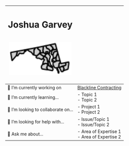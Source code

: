 <div align="left">

| <h1>Joshua Garvey<h1><img src="/images/md.svg" alt="Profile Image" width="200"> |                                                              |
| ------------------------------------------------------------------------------- | ------------------------------------------------------------ |
| 🔭 I’m currently working on                                                     | [Blackline Contracting](https://blackline.joshuagarvey.com/) |
| 🌱 I’m currently learning...                                                    | - Topic 1 <br> - Topic 2                                     |
| 👯 I’m looking to collaborate on...                                             | - Project 1 <br> - Project 2                                 |
| 🤔 I’m looking for help with...                                                 | - Issue/Topic 1 <br> - Issue/Topic 2                         |
| 💬 Ask me about...                                                              | - Area of Expertise 1 <br> - Area of Expertise 2             |

</div>
